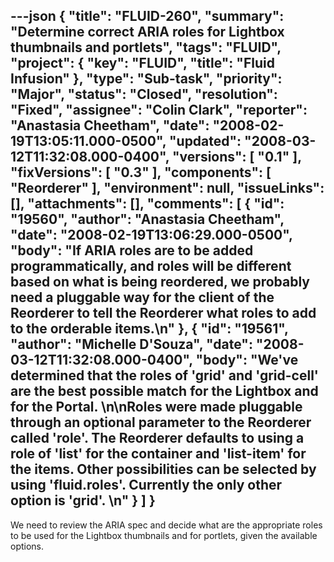 ---json
{
  "title": "FLUID-260",
  "summary": "Determine correct ARIA roles for Lightbox thumbnails and portlets",
  "tags": "FLUID",
  "project": {
    "key": "FLUID",
    "title": "Fluid Infusion"
  },
  "type": "Sub-task",
  "priority": "Major",
  "status": "Closed",
  "resolution": "Fixed",
  "assignee": "Colin Clark",
  "reporter": "Anastasia Cheetham",
  "date": "2008-02-19T13:05:11.000-0500",
  "updated": "2008-03-12T11:32:08.000-0400",
  "versions": [
    "0.1"
  ],
  "fixVersions": [
    "0.3"
  ],
  "components": [
    "Reorderer"
  ],
  "environment": null,
  "issueLinks": [],
  "attachments": [],
  "comments": [
    {
      "id": "19560",
      "author": "Anastasia Cheetham",
      "date": "2008-02-19T13:06:29.000-0500",
      "body": "If ARIA roles are to be added programmatically, and roles will be different based on what is being reordered, we probably need a pluggable way for the client of the Reorderer to tell the Reorderer what roles to add to the orderable items.\n"
    },
    {
      "id": "19561",
      "author": "Michelle D'Souza",
      "date": "2008-03-12T11:32:08.000-0400",
      "body": "We've determined that the roles of 'grid' and 'grid-cell' are the best possible match for the Lightbox and for the Portal.&#x20;\n\nRoles were made pluggable through an optional parameter to the Reorderer called 'role'. The Reorderer defaults to using a role of 'list' for the container and 'list-item' for the items. Other possibilities can be selected by using 'fluid.roles'. Currently the only other option is 'grid'. &#x20;\n"
    }
  ]
}
---
We need to review the ARIA spec and decide what are the appropriate roles to be used for the Lightbox thumbnails and for portlets, given the available options.

        